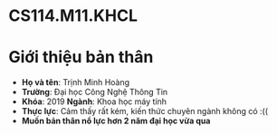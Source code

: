 # CS114.M11.KHCL

# Giới thiệu bản thân
* **Họ và tên**: Trịnh Minh Hoàng
* **Trường**: Đại học Công Nghệ Thông Tin 
* **Khóa**: 2019 **Ngành**: Khoa học máy tính
* **Thực lực**: Cảm thấy rất kém, kiến thức chuyên ngành không có :((
* **Muốn bản thân nổ lực hơn 2 năm đại học vừa qua**
